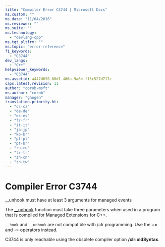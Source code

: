 ```yaml
---
title: "Compiler Error C3744 | Microsoft Docs"
ms.custom: ""
ms.date: "11/04/2016"
ms.reviewer: ""
ms.suite: ""
ms.technology: 
  - "devlang-cpp"
ms.tgt_pltfrm: ""
ms.topic: "error-reference"
f1_keywords: 
  - "C3744"
dev_langs: 
  - "C++"
helpviewer_keywords: 
  - "C3744"
ms.assetid: a447d050-80d1-406a-9a6e-f15c527d717c
caps.latest.revision: 11
author: "corob-msft"
ms.author: "corob"
manager: "ghogen"
translation.priority.ht: 
  - "cs-cz"
  - "de-de"
  - "es-es"
  - "fr-fr"
  - "it-it"
  - "ja-jp"
  - "ko-kr"
  - "pl-pl"
  - "pt-br"
  - "ru-ru"
  - "tr-tr"
  - "zh-cn"
  - "zh-tw"
---
```

# Compiler Error C3744
__unhook must have at least 3 arguments for managed events  
  
 The [__unhook](../../cpp/unhook.md) function must take three parameters when used in a program that is compiled for Managed Extensions for C++.  
  
 `__hook` and `__unhook` are not compatible with /clr programming. Use the += and -= operators instead.  
  
 C3744 is only reachable using the obsolete compiler option **/clr:oldSyntax**.  
